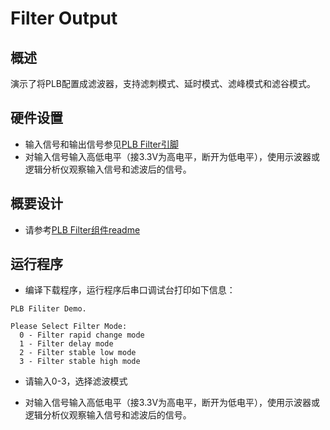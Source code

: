 # Filter Output
## 概述

演示了将PLB配置成滤波器，支持滤刺模式、延时模式、滤峰模式和滤谷模式。

## 硬件设置

- 输入信号和输出信号参见[PLB Filter引脚](lab_board_app_plb_filter_pins)
- 对输入信号输入高低电平（接3.3V为高电平，断开为低电平），使用示波器或逻辑分析仪观察输入信号和滤波后的信号。

## 概要设计

- 请参考[PLB Filter组件readme](../../../../components/plb/filter/doc/README_zh.md)

## 运行程序

- 编译下载程序，运行程序后串口调试台打印如下信息：
``` console
PLB Filiter Demo.

Please Select Filter Mode:
  0 - Filter rapid change mode
  1 - Filter delay mode
  2 - Filter stable low mode
  3 - Filter stable high mode
```

- 请输入0-3，选择滤波模式

- 对输入信号输入高低电平（接3.3V为高电平，断开为低电平），使用示波器或逻辑分析仪观察输入信号和滤波后的信号。
